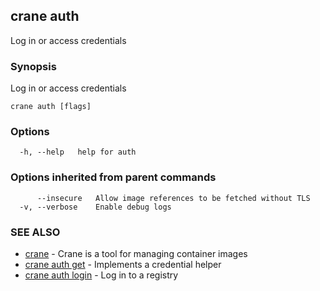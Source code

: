## crane auth

Log in or access credentials

### Synopsis

Log in or access credentials

```
crane auth [flags]
```

### Options

```
  -h, --help   help for auth
```

### Options inherited from parent commands

```
      --insecure   Allow image references to be fetched without TLS
  -v, --verbose    Enable debug logs
```

### SEE ALSO

* [crane](crane.md)	 - Crane is a tool for managing container images
* [crane auth get](crane_auth_get.md)	 - Implements a credential helper
* [crane auth login](crane_auth_login.md)	 - Log in to a registry

